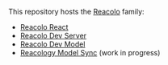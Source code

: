 This repository hosts the [Reacolo](./packages/reacolo) family:
- [Reacolo React](./packages/react)
- [Reacolo Dev Server](./packages/dev-server)
- [Reacolo Dev Model](./packages/dev-model)
- [Reacology Model Sync](./packages/reacology-model) (work in progress)
